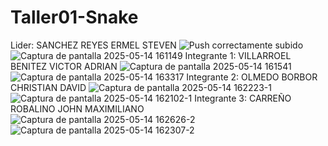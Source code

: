# Taller01-Snake
Lider: SANCHEZ REYES ERMEL STEVEN
![Push correctamente subido](https://github.com/user-attachments/assets/014b0638-4c65-4d9a-8cf0-93cca2a34357)
![Captura de pantalla 2025-05-14 161149](https://github.com/user-attachments/assets/843aa3ef-ceb6-423f-b13b-c275ff5c6d47)
Integrante 1: VILLARROEL BENITEZ VICTOR ADRIAN
![Captura de pantalla 2025-05-14 161541](https://github.com/user-attachments/assets/c7f9617a-b97d-42cc-b6d7-bd229b8372ec)
![Captura de pantalla 2025-05-14 163317](https://github.com/user-attachments/assets/96f8aebf-4916-4a89-99c3-6db7191d261d)
Integrante 2: OLMEDO BORBOR CHRISTIAN DAVID
![Captura de pantalla 2025-05-14 162223-1](https://github.com/user-attachments/assets/19aecc5d-f8a6-4272-9175-1bad51624bd4)
![Captura de pantalla 2025-05-14 162102-1](https://github.com/user-attachments/assets/c69e377b-5f1c-4898-bcaa-abb4c72c1206)
Integrante 3: CARREÑO ROBALINO JOHN MAXIMILIANO
![Captura de pantalla 2025-05-14 162626-2](https://github.com/user-attachments/assets/96846657-8018-4290-808a-3b360f6be325)
![Captura de pantalla 2025-05-14 162307-2](https://github.com/user-attachments/assets/6b4217c8-c624-4c97-8c2a-556bcf64254e)


